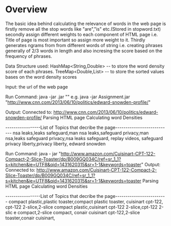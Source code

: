 # Overview
The basic idea behind calculating the relevance of words in the web page is firstly remove all the stop words like "are","is" etc.(Stored in stopword.txt)
secondly assign different weights to each component of HTML page i.e. Title of page is most important so assign more weight to it. Thirdly generates ngrams from 
from different words of string i.e. creating phrases generally of 2/3 words in length and also incresing the score based on the frequency of phrases.

Data Structure used:
HashMap<String,Double> -- to store the word density score of each phrases.
TreeMap<Double,List<String>> -- to store the sorted values bases on the word density scores

Input: the url of the web page

Run Command: java -jar <JarFileName>.jar "<url of web page>"
e.g. java -jar Assignment.jar "http://www.cnn.com/2013/06/10/politics/edward-snowden-profile/"

Output:
Connected to: http://www.cnn.com/2013/06/10/politics/edward-snowden-profile/
Parsing HTML page
Calculating word Densities

-----------------List of Topics that decribe the page---------------------------
nsa leaks,leaks safeguard,man nsa leaks,safeguard privacy,man nsa,leaks safeguard
privacy,nsa leaks safeguard,
replay videos,
safeguard privacy liberty,privacy liberty,
edward snowden

Run Command: java - jar <JarFileName> "http://www.amazon.com/Cuisinart-CPT-122-Compact-2-Slice-Toaster/dp/B009GQ034C/ref=sr_1_1?s=kitchen&ie=UTF8&qid=1431620315&sr=1-1&keywords=toaster"
Output:
Connected to: http://www.amazon.com/Cuisinart-CPT-122-Compact-2-Slice-Toaster/dp/B009GQ034C/ref=sr_1_1?s=kitchen&ie=UTF8&qid=1431620315&sr=1-1&keywords=toaster
Parsing HTML page
Calculating word Densities

-----------------List of Topics that decribe the page-------------------------
compact plastic,plastic toaster,compact plastic toaster,
cuisinart cpt-122,
cpt-122 2-slice,2-slice compact plastic,cuisinart cpt-122 2-slice,cpt-122 2-slic
e compact,2-slice compact,
conair cuisinart cpt-122,2-slice toaster,conair cuisinart,
   
